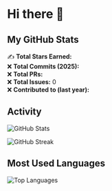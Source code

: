 # Hi there 👋

## My GitHub Stats

✍ **Total Stars Earned:**   
❌ **Total Commits (2025):**  
❌ **Total PRs:**   
❌ **Total Issues:** 0  
❌ **Contributed to (last year):**   

## Activity

![GitHub Stats](https://github-readme-stats.vercel.app/api?username=khafhrnsaa&show_icons=true&theme=radical)

![GitHub Streak](https://github-readme-streak-stats.herokuapp.com/?user=khafhrnsaa&theme=radical)

## Most Used Languages

![Top Languages](https://github-readme-stats.vercel.app/api/top-langs/?username=khafhrnsaa&layout=compact&theme=radical)
